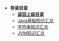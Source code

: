 * **导读目录**
  * [**返回上级目录**](../README)
  * [Java基础知识汇总](Java基础知识汇总)
  * [字符串知识汇总](字符串知识汇总)
  * [JVM知识汇总](JVM知识汇总)
  